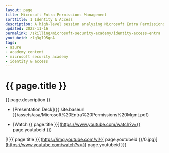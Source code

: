 ```yaml
---
layout: page
title: Microsoft Entra Permissions Management
sorttitle: 1 Identity & Access
description: A high-level session analyzing Microsoft Entra Permissions Management, covering security risks with unmanaged permissions, managing permissions across multi-cloud environments, least-privilege capabilities, Cloud Infrastructure Entitlements Management (CIEM), Privileged Access Management (PAM), Identity Governance & Administration, and more.
updated: 2022-11-16
permalink: /skilling/microsoft-security-academy/identity-access-entra
youtubeid: zlg3gI95gnA
tags: 
- azure
- academy content
- microsoft security academy
- identity & access
---
```


# {{ page.title }}

{{ page.description }}

* [Presentation Deck]({{ site.baseurl }}/assets/asa/Microsoft%20Entra%20Permissions%20Mgmt.pdf)

* [Watch {{ page.title }}](https://www.youtube.com/watch?v={{ page.youtubeid }})

[![{{ page.title }}](https://img.youtube.com/vi/{{ page.youtubeid }}/0.jpg)](https://www.youtube.com/watch?v={{ page.youtubeid }})

